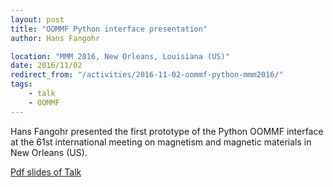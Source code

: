 ```yaml
---
layout: post
title: "OOMMF Python interface presentation"
author: Hans Fangohr

location: "MMM 2016, New Orleans, Louisiana (US)"
date: 2016/11/02
redirect_from: "/activities/2016-11-02-oommf-python-mmm2016/"
tags:
    - talk
    - OOMMF
---
```


Hans Fangohr presented the first prototype of the Python OOMMF interface at the 61st international meeting on magnetism and magnetic materials in New Orleans (US).

[Pdf slides of Talk](http://joommf.github.io/assets/2016-11-02-MMM2016-CF-03-Python-OOMMF.pdf)

